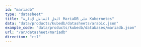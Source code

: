 ```yaml
---
id: "mariadb"
type: "datasheet"
title: "الحل الشامل لإدارة MariaDB على Kubernetes"
data: "data/products/kubedb/datasheets/arabic.json"
example_code: "data/products/kubedb/databases/mariadb.json"
url: "/ar/datasheet/mariadb"
direction: "rtl"
---
```

